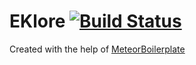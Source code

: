 # EKlore [![Build Status](https://travis-ci.org/EKlore/EKlore.svg?branch=master)](https://travis-ci.org/EKlore/EKlore)

Created with the help of [MeteorBoilerplate](https://github.com/dexterneo/meteorBoilerplate)
